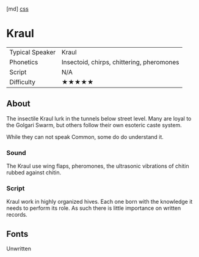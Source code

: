 [md]
[css](-OCVFMyYfsylqoZPiW6l)

# Kraul

|                 |                                           |
| :-------------- | :---------------------------------------- |
| Typical Speaker | Kraul                                     |
| Phonetics       | Insectoid, chirps, chittering, pheromones |
| Script          | N/A                                       |
| Difficulty      | ★★★★★                                     |

<div style="display: none;">
<!-- ★ ☆ -->
</div>

## About

The insectile Kraul lurk in the tunnels below street level. Many are loyal to the Golgari Swarm, but others follow their own esoteric caste system.

While they can not speak Common, some do do understand it.

### Sound

The Kraul use wing flaps, pheromones, the ultrasonic vibrations of chitin rubbed against chitin. 

### Script

Kraul work in highly organized hives. Each one born with the knowledge it needs to perform its role. As such there is little importance on written records.

## Fonts

Unwritten

<div style="display: none;" id="easySpeakWords">
zzz, vree, chitchitchit, klick, kliz, eeyeer, clik, tut tut tut, buzzz
</div>